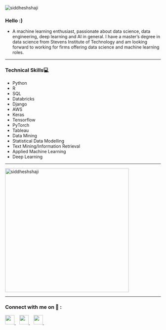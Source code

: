 <div align="left"> 
    <img src="https://komarev.com/ghpvc/?username=siddheshshaji" alt="siddheshshaji"> 
</div>

### Hello :)

- A machine learning enthusiast, passionate about data science, data engineering, deep learning and AI in general. I have a master’s degree in data science from Stevens Institute of Technology and am looking forward to working for firms offering data science and machine learning roles.

<hr>

<h3>Technical Skills💻</h3>

- Python
- R
- SQL
- Databricks
- Django
- AWS
- Keras
- Tensorflow
- PyTorch
- Tableau
- Data Mining
- Statistical Data Modelling
- Text Mining/Information Retrieval
- Applied Machine Learning
- Deep Learning

<hr>

<div align="left">
    <img src="https://github-readme-stats.vercel.app/api?username=siddheshshaji&count_private=true&show_icons=true&theme=algolia&hide_rank=false"  width="400px" alt="siddheshshaji">
</div>

<hr>

### Connect with me on 💬 :

<div>
    <a href="https://www.linkedin.com/in/siddhesh-shaji-74149018a/">
        <img src="https://image.flaticon.com/icons/png/512/145/145807.png" width="30px">
    </a>&nbsp;&nbsp;
    <a href="mailto: sshaji@stevens.edu">
        <img src="https://image.flaticon.com/icons/png/512/732/732200.png" width="30px">
    </a>&nbsp;&nbsp;
    <a href="https://github.com/siddheshshaji">
        <img src="https://image.flaticon.com/icons/png/512/25/25657.png" width="30px">
    </a>&nbsp;&nbsp;
</div>


